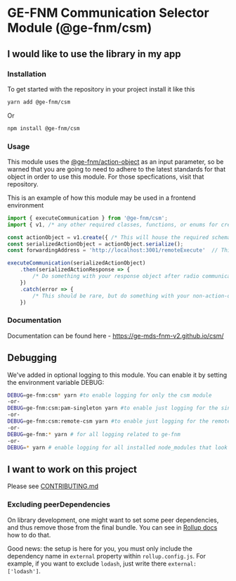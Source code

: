 # GE-FNM Communication Selector Module (@ge-fnm/csm)

## I would like to use the library in my app
### Installation
To get started with the repository in your project install it like this
```sh
yarn add @ge-fnm/csm
```
Or
```sh
npm install @ge-fnm/csm
```
### Usage
This module uses the [@ge-fnm/action-object](https://github.com/GE-MDS-FNM-V2/action-object) 
as an input parameter, so be warned that you are going to need to adhere to the latest standards
for that object in order to use this module. For those specfications, visit that repository.

This is an example of how this module may be used in a frontend environment
```js
import { executeCommunication } from '@ge-fnm/csm';
import { v1, /* any other required classes, functions, or enums for creation. Check action-object repo. */ } from '@ge-fnm/action-object';

const actionObject = v1.create({ /* This will house the required schema and information to create an Action Obejct*/ });
const serializedActionObject = actionObject.serialize(); 
const forwardingAddress = 'http://localhost:3001/remoteExecute'  // This is the address of the reverse proxy which can complete communications over serial, ssh, or http, should the frontend be unable to complete the given communication.

executeCommunication(serializedActionObject)
    .then(serializedActionResponse => {
        /* Do something with your response object after radio communications */
    })
    .catch(error => {
        /* This should be rare, but do something with your non-action-obejct Error */
    })
```

### Documentation
Documentation can be found here - https://ge-mds-fnm-v2.github.io/csm/

## Debugging
We've added in optional logging to this module. You can enable it by setting the environment variable DEBUG:
```sh
DEBUG=ge-fnm:csm* yarn #to enable logging for only the csm module
-or-
DEBUG=ge-fnm:csm:pam-singleton yarn #to enable just logging for the singleton housing the PAM Executor
-or-
DEBUG=ge-fnm:csm:remote-csm yarn #to enable just logging for the remote CSM->CSM integration point
-or-
DEBUG=ge-fnm:* yarn # for all logging related to ge-fnm
-or-
DEBUG=* yarn # enable logging for all installed node_modules that look for the env var DEBUG - please note, this is a lot. You probably dont want this

```
## I want to work on this project
Please see [CONTRIBUTING.md](CONTRIBUTING.md)


### Excluding peerDependencies

On library development, one might want to set some peer dependencies, and thus remove those from the final bundle. You can see in [Rollup docs](https://rollupjs.org/#peer-dependencies) how to do that.

Good news: the setup is here for you, you must only include the dependency name in `external` property within `rollup.config.js`. For example, if you want to exclude `lodash`, just write there `external: ['lodash']`.
